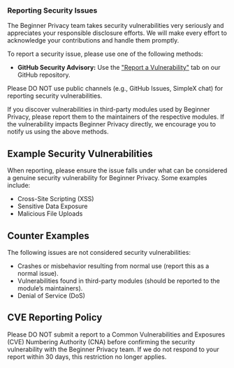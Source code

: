 ### Reporting Security Issues 
The Beginner Privacy team takes security vulnerabilities very seriously and appreciates your responsible disclosure efforts. We will make every effort to acknowledge your contributions and handle them promptly.

To report a security issue, please use one of the following methods:
- **GitHub Security Advisory:** Use the ["Report a Vulnerability"](https://github.com/beginnerprivacy/beginnerprivacy.github.io/security) tab on our GitHub repository.

Please DO NOT use public channels (e.g., GitHub Issues, SimpleX chat) for reporting security vulnerabilities.

If you discover vulnerabilities in third-party modules used by Beginner Privacy, please report them to the maintainers of the respective modules. If the vulnerability impacts Beginner Privacy directly, we encourage you to notify us using the above methods.


## Example Security Vulnerabilities
When reporting, please ensure the issue falls under what can be considered a genuine security vulnerability for Beginner Privacy. Some examples include:
- Cross-Site Scripting (XSS)
- Sensitive Data Exposure
- Malicious File Uploads

## Counter Examples
The following issues are not considered security vulnerabilities:
- Crashes or misbehavior resulting from normal use (report this as a normal issue).
- Vulnerabilities found in third-party modules (should be reported to the module’s maintainers).
- Denial of Service (DoS)

## CVE Reporting Policy
Please DO NOT submit a report to a Common Vulnerabilities and Exposures (CVE) Numbering Authority (CNA) before confirming the security vulnerability with the Beginner Privacy team. If we do not respond to your report within 30 days, this restriction no longer applies.